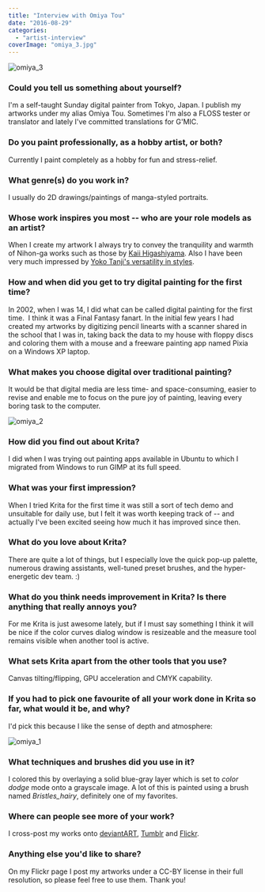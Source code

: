 ```yaml
---
title: "Interview with Omiya Tou"
date: "2016-08-29"
categories: 
  - "artist-interview"
coverImage: "omiya_3.jpg"
---
```


![omiya_3](/images/posts/2016/omiya_3.jpg)

### Could you tell us something about yourself?

I'm a self-taught Sunday digital painter from Tokyo, Japan. I publish my artworks under my alias Omiya Tou. Sometimes I'm also a FLOSS tester or translator and lately I've committed translations for G'MIC.

### Do you paint professionally, as a hobby artist, or both?

Currently I paint completely as a hobby for fun and stress-relief.

### What genre(s) do you work in?

I usually do 2D drawings/paintings of manga-styled portraits.

### Whose work inspires you most -- who are your role models as an artist?

When I create my artwork I always try to convey the tranquility and warmth of Nihon-ga works such as those by [Kaii Higashiyama](https://www.google.co.jp/search?q=kaii+higashiyama&tbm=isch). Also I have been very much impressed by [Yoko Tanji's versatility in styles](http://tumblr.tanji.jp/).

### How and when did you get to try digital painting for the first time?

In 2002, when I was 14, I did what can be called digital painting for the first time.  I think it was a Final Fantasy fanart. In the initial few years I had created my artworks by digitizing pencil linearts with a scanner shared in the school that I was in, taking back the data to my house with floppy discs and coloring them with a mouse and a freeware painting app named Pixia on a Windows XP laptop.

### What makes you choose digital over traditional painting?

It would be that digital media are less time- and space-consuming, easier to revise and enable me to focus on the pure joy of painting, leaving every boring task to the computer.

![omiya_2](/images/posts/2016/omiya_2.jpg)

### How did you find out about Krita?

I did when I was trying out painting apps available in Ubuntu to which I migrated from Windows to run GIMP at its full speed.

### What was your first impression?

When I tried Krita for the first time it was still a sort of tech demo and unsuitable for daily use, but I felt it was worth keeping track of -- and actually I've been excited seeing how much it has improved since then.

### What do you love about Krita?

There are quite a lot of things, but I especially love the quick pop-up palette, numerous drawing assistants, well-tuned preset brushes, and the hyper-energetic dev team. :)

### What do you think needs improvement in Krita? Is there anything that really annoys you?

For me Krita is just awesome lately, but if I must say something I think it will be nice if the color curves dialog window is resizeable and the measure tool remains visible when another tool is active.

### What sets Krita apart from the other tools that you use?

Canvas tilting/flipping, GPU acceleration and CMYK capability.

### If you had to pick one favourite of all your work done in Krita so far, what would it be, and why?

I'd pick this because I like the sense of depth and atmosphere:

![omiya_1](/images/posts/2016/omiya_1.jpg)

### What techniques and brushes did you use in it?

I colored this by overlaying a solid blue-gray layer which is set to _color dodge_ mode onto a grayscale image. A lot of this is painted using a brush named _Bristles\_hairy_, definitely one of my favorites.

### Where can people see more of your work?

I cross-post my works onto [deviantART](http://namito111.deviantart.com/), [Tumblr](http://yukue.tumblr.com/) and [Flickr](https://www.flickr.com/photos/112127384@N04/albums/72157644998156291).

### Anything else you'd like to share?

On my Flickr page I post my artworks under a CC-BY license in their full resolution, so please feel free to use them. Thank you!
